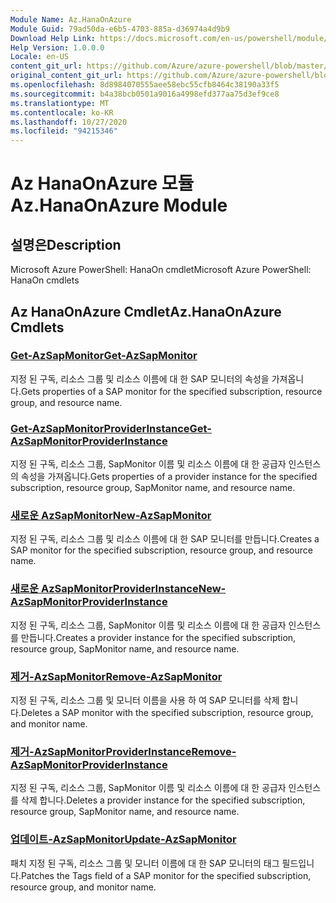 ```yaml
---
Module Name: Az.HanaOnAzure
Module Guid: 79ad50da-e6b5-4703-885a-d36974a4d9b9
Download Help Link: https://docs.microsoft.com/en-us/powershell/module/az.hanaonazure
Help Version: 1.0.0.0
Locale: en-US
content_git_url: https://github.com/Azure/azure-powershell/blob/master/src/HanaOnAzure/help/Az.HanaOnAzure.md
original_content_git_url: https://github.com/Azure/azure-powershell/blob/master/src/HanaOnAzure/help/Az.HanaOnAzure.md
ms.openlocfilehash: 8d8984070555aee58ebc55cfb8464c38190a33f5
ms.sourcegitcommit: b4a38bcb0501a9016a4998efd377aa75d3ef9ce8
ms.translationtype: MT
ms.contentlocale: ko-KR
ms.lasthandoff: 10/27/2020
ms.locfileid: "94215346"
---
```

# <span data-ttu-id="6ebaa-101">Az HanaOnAzure 모듈</span><span class="sxs-lookup"><span data-stu-id="6ebaa-101">Az.HanaOnAzure Module</span></span>
## <span data-ttu-id="6ebaa-102">설명은</span><span class="sxs-lookup"><span data-stu-id="6ebaa-102">Description</span></span>
<span data-ttu-id="6ebaa-103">Microsoft Azure PowerShell: HanaOn cmdlet</span><span class="sxs-lookup"><span data-stu-id="6ebaa-103">Microsoft Azure PowerShell: HanaOn cmdlets</span></span>

## <span data-ttu-id="6ebaa-104">Az HanaOnAzure Cmdlet</span><span class="sxs-lookup"><span data-stu-id="6ebaa-104">Az.HanaOnAzure Cmdlets</span></span>
### [<span data-ttu-id="6ebaa-105">Get-AzSapMonitor</span><span class="sxs-lookup"><span data-stu-id="6ebaa-105">Get-AzSapMonitor</span></span>](Get-AzSapMonitor.md)
<span data-ttu-id="6ebaa-106">지정 된 구독, 리소스 그룹 및 리소스 이름에 대 한 SAP 모니터의 속성을 가져옵니다.</span><span class="sxs-lookup"><span data-stu-id="6ebaa-106">Gets properties of a SAP monitor for the specified subscription, resource group, and resource name.</span></span>

### [<span data-ttu-id="6ebaa-107">Get-AzSapMonitorProviderInstance</span><span class="sxs-lookup"><span data-stu-id="6ebaa-107">Get-AzSapMonitorProviderInstance</span></span>](Get-AzSapMonitorProviderInstance.md)
<span data-ttu-id="6ebaa-108">지정 된 구독, 리소스 그룹, SapMonitor 이름 및 리소스 이름에 대 한 공급자 인스턴스의 속성을 가져옵니다.</span><span class="sxs-lookup"><span data-stu-id="6ebaa-108">Gets properties of a provider instance for the specified subscription, resource group, SapMonitor name, and resource name.</span></span>

### [<span data-ttu-id="6ebaa-109">새로운 AzSapMonitor</span><span class="sxs-lookup"><span data-stu-id="6ebaa-109">New-AzSapMonitor</span></span>](New-AzSapMonitor.md)
<span data-ttu-id="6ebaa-110">지정 된 구독, 리소스 그룹 및 리소스 이름에 대 한 SAP 모니터를 만듭니다.</span><span class="sxs-lookup"><span data-stu-id="6ebaa-110">Creates a SAP monitor for the specified subscription, resource group, and resource name.</span></span>

### [<span data-ttu-id="6ebaa-111">새로운 AzSapMonitorProviderInstance</span><span class="sxs-lookup"><span data-stu-id="6ebaa-111">New-AzSapMonitorProviderInstance</span></span>](New-AzSapMonitorProviderInstance.md)
<span data-ttu-id="6ebaa-112">지정 된 구독, 리소스 그룹, SapMonitor 이름 및 리소스 이름에 대 한 공급자 인스턴스를 만듭니다.</span><span class="sxs-lookup"><span data-stu-id="6ebaa-112">Creates a provider instance for the specified subscription, resource group, SapMonitor name, and resource name.</span></span>

### [<span data-ttu-id="6ebaa-113">제거-AzSapMonitor</span><span class="sxs-lookup"><span data-stu-id="6ebaa-113">Remove-AzSapMonitor</span></span>](Remove-AzSapMonitor.md)
<span data-ttu-id="6ebaa-114">지정 된 구독, 리소스 그룹 및 모니터 이름을 사용 하 여 SAP 모니터를 삭제 합니다.</span><span class="sxs-lookup"><span data-stu-id="6ebaa-114">Deletes a SAP monitor with the specified subscription, resource group, and monitor name.</span></span>

### [<span data-ttu-id="6ebaa-115">제거-AzSapMonitorProviderInstance</span><span class="sxs-lookup"><span data-stu-id="6ebaa-115">Remove-AzSapMonitorProviderInstance</span></span>](Remove-AzSapMonitorProviderInstance.md)
<span data-ttu-id="6ebaa-116">지정 된 구독, 리소스 그룹, SapMonitor 이름 및 리소스 이름에 대 한 공급자 인스턴스를 삭제 합니다.</span><span class="sxs-lookup"><span data-stu-id="6ebaa-116">Deletes a provider instance for the specified subscription, resource group, SapMonitor name, and resource name.</span></span>

### [<span data-ttu-id="6ebaa-117">업데이트-AzSapMonitor</span><span class="sxs-lookup"><span data-stu-id="6ebaa-117">Update-AzSapMonitor</span></span>](Update-AzSapMonitor.md)
<span data-ttu-id="6ebaa-118">패치 지정 된 구독, 리소스 그룹 및 모니터 이름에 대 한 SAP 모니터의 태그 필드입니다.</span><span class="sxs-lookup"><span data-stu-id="6ebaa-118">Patches the Tags field of a SAP monitor for the specified subscription, resource group, and monitor name.</span></span>

